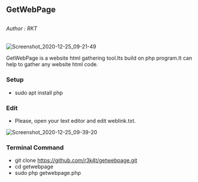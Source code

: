 <h2>GetWebPage<h2>

<h6>Author : RKT</h6>


![Screenshot_2020-12-25_09-21-49](https://user-images.githubusercontent.com/69615463/103118240-05b84a80-4694-11eb-8425-0c884d9741d1.png)


GetWebPage is a website html gathering tool.Its build on php program.It can help to gather any website html code.


### Setup ###

+ sudo apt install php

### Edit ###

+ Please, open your text editor and edit weblink.txt.

![Screenshot_2020-12-25_09-39-20](https://user-images.githubusercontent.com/69615463/103118524-4c5a7480-4695-11eb-9f42-0403c3205dc2.png)

### Terminal Command ###

+ git clone https://github.com/r3k4t/getwebpage.git
+ cd getwebpage
+ sudo php getwebpage.php



